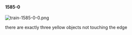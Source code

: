 #### 1585-0
![train-1585-0-0.png](https://github.com/lil-lab/nlvr/raw/master/nlvr/train/images/19/train-1585-0-0.png "train-1585-0-0.png")

there are exactly three yellow objects not touching the edge
